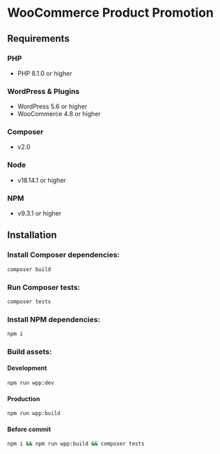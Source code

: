 # WooCommerce Product Promotion

## Requirements

### PHP
- PHP 8.1.0 or higher

### WordPress & Plugins
- WordPress 5.6 or higher
- WooCommerce 4.8 or higher

### Composer
- v2.0

### Node
- v18.14.1 or higher

### NPM
- v9.3.1 or higher

## Installation

### Install Composer dependencies:
```sh
composer build
```

### Run Composer tests:
```sh
composer tests
```

### Install NPM dependencies:

```sh
npm i
```

### Build assets:

#### Development
```sh
npm run wpp:dev
```

#### Production
```sh
npm run wpp:build
```

#### Before commit
```sh
npm i && npm run wpp:build && composer tests
```
